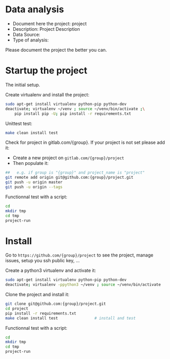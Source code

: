 # Data analysis
- Document here the project: project
- Description: Project Description
- Data Source:
- Type of analysis:

Please document the project the better you can.

# Startup the project

The initial setup.

Create virtualenv and install the project:
```bash
sudo apt-get install virtualenv python-pip python-dev
deactivate; virtualenv ~/venv ; source ~/venv/bin/activate ;\
    pip install pip -U; pip install -r requirements.txt
```

Unittest test:
```bash
make clean install test
```

Check for project in gitlab.com/{group}.
If your project is not set please add it:

- Create a new project on `gitlab.com/{group}/project`
- Then populate it:

```bash
##   e.g. if group is "{group}" and project_name is "project"
git remote add origin git@github.com:{group}/project.git
git push -u origin master
git push -u origin --tags
```

Functionnal test with a script:

```bash
cd
mkdir tmp
cd tmp
project-run
```

# Install

Go to `https://github.com/{group}/project` to see the project, manage issues,
setup you ssh public key, ...

Create a python3 virtualenv and activate it:

```bash
sudo apt-get install virtualenv python-pip python-dev
deactivate; virtualenv -ppython3 ~/venv ; source ~/venv/bin/activate
```

Clone the project and install it:

```bash
git clone git@github.com:{group}/project.git
cd project
pip install -r requirements.txt
make clean install test                # install and test
```
Functionnal test with a script:

```bash
cd
mkdir tmp
cd tmp
project-run
```
